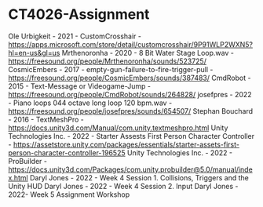 # CT4026-Assignment

Ole Urbigkeit - 2021 - CustomCrosshair - https://apps.microsoft.com/store/detail/customcrosshair/9P91WLP2WXN5?hl=en-us&gl=us
Mrthenoronha - 2020 - 8 Bit Water Stage Loop.wav - https://freesound.org/people/Mrthenoronha/sounds/523725/
CosmicEmbers - 2017 - empty-gun-failure-to-fire-trigger-pull - https://freesound.org/people/CosmicEmbers/sounds/387483/
CmdRobot - 2015 - Text-Message or Videogame-Jump - https://freesound.org/people/CmdRobot/sounds/264828/
josefpres - 2022 - Piano loops 044 octave long loop 120 bpm.wav - https://freesound.org/people/josefpres/sounds/654507/
Stephan Bouchard - 2016 - TextMeshPro - https://docs.unity3d.com/Manual/com.unity.textmeshpro.html
Unity Technologies Inc. - 2022 - Starter Assests First Person Character Controller - https://assetstore.unity.com/packages/essentials/starter-assets-first-person-character-controller-196525
Unity Technologies Inc. -  2022 - ProBuilder - https://docs.unity3d.com/Packages/com.unity.probuilder@5.0/manual/index.html
Daryl Jones - 2022 - Week 4 Session 1. Collisions, Triggers and the Unity HUD
Daryl Jones - 2022 - Week 4 Session 2. Input
Daryl Jones - 2022- Week 5 Assignment Workshop
